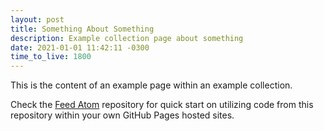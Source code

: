 ```yaml
---
layout: post
title: Something About Something
description: Example collection page about something
date: 2021-01-01 11:42:11 -0300
time_to_live: 1800
---
```



This is the content of an example page within an example collection.


Check the [Feed Atom][master__feed_json] repository for quick start on utilizing code from this repository within your own GitHub Pages hosted sites.



[master__feed_json]:  https://github.com/liquid-utilities/feed-json  "Master branch for this repository"
